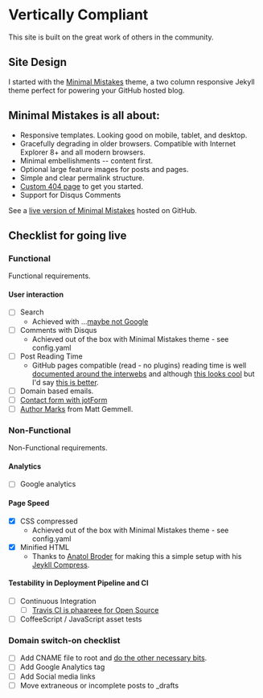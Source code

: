# Vertically Compliant

This site is built on the great work of others in the community.

## Site Design
I started with the [Minimal Mistakes](http://mmistakes.github.io/minimal-mistakes) theme, a two column responsive Jekyll theme perfect for powering your GitHub hosted blog.

## Minimal Mistakes is all about:

* Responsive templates. Looking good on mobile, tablet, and desktop.
* Gracefully degrading in older browsers. Compatible with Internet Explorer 8+ and all modern browsers.
* Minimal embellishments -- content first.
* Optional large feature images for posts and pages.
* Simple and clear permalink structure.
* [Custom 404 page](http://mmistakes.github.io/minimal-mistakes/404.html) to get you started.
* Support for Disqus Comments

See a [live version of Minimal Mistakes](http://mmistakes.github.io/minimal-mistakes/) hosted on GitHub.

## Checklist for going live

### Functional
Functional requirements.

#### User interaction
* [ ] Search
  * Achieved with ...[maybe not Google](http://jekyll.tips/tutorials/search/)
* [ ] Comments with Disqus
  * Achieved out of the box with Minimal Mistakes theme - see config.yaml
* [ ] Post Reading Time
  * GitHub pages compatible (read - no plugins) reading time is well [documented around the interwebs](https://www.google.co.uk/search?q=jekyll+reading+time&rlz=1C1GIWA_enGB646GB646&oq=jekyll+reading+time&aqs=chrome..69i57j69i65l2j69i59j69i60l2.2519j0j7&sourceid=chrome&es_sm=0&ie=UTF-8#q=jekyll+reading+time+without+plugins+github) and although [this looks cool](http://portfolio.johnpaulwhatnow.com/webdevelopment/jekyll-estimated-reading-time-liquid-no-plugins/) but I'd say [this is better](http://andytaylor.me/2013/04/07/reading-time/).
* [ ] Domain based emails.
* [ ] [Contact form with jotForm](http://pixelcog.com/blog/2013/jekyll-from-scratch-extending-jekyll/#contact-forms-with-jotform)
* [ ] [Author Marks](http://mattgemmell.com/author-marks/) from Matt Gemmell.

### Non-Functional
Non-Functional requirements.

#### Analytics
* [ ] Google analytics

#### Page Speed
* [x] CSS compressed
  * Achieved out of the box with Minimal Mistakes theme - see config.yaml
* [x] Minified HTML
  * Thanks to [Anatol Broder](https://github.com/penibelst) for making this a simple setup with his [Jeykll Compress](https://github.com/penibelst/jekyll-compress-html).

#### Testability in Deployment Pipeline and CI
* [ ] Continuous Integration
  * [ ]  [Travis CI is phaareee for Open Source](https://travis-ci.com/plans)
* [ ] CoffeeScript / JavaScript asset tests

### Domain switch-on checklist
* [ ] Add CNAME file to root and [do the other necessary bits](https://www.smashingmagazine.com/2014/08/build-blog-jekyll-github-pages/#use-your-own-domain).
* [ ] Add Google Analytics tag
* [ ] Add Social media links
* [ ] Move extraneous or incomplete posts to _drafts
